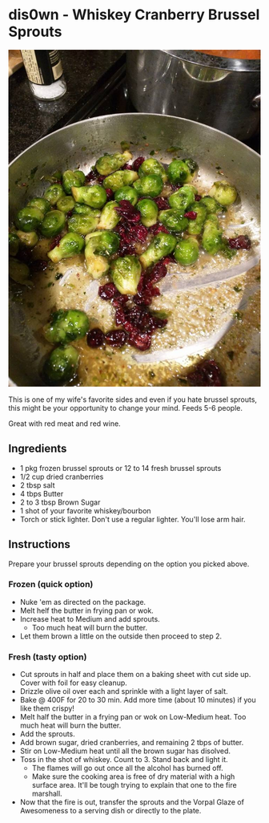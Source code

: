 # dis0wn - Whiskey Cranberry Brussel Sprouts

![brussel_sprouts](images/dis0wn-Whiskey_Cranberry_Brussel_Sprouts.jpg)

This is one of my wife\'s favorite sides and even if you hate brussel
sprouts, this might be your opportunity to change your mind. Feeds 5-6 people.

Great with red meat and red wine.

## Ingredients

- 1 pkg frozen brussel sprouts or 12 to 14 fresh brussel sprouts
- 1/2 cup dried cranberries
- 2 tbsp salt
- 4 tbps Butter
- 2 to 3 tbsp Brown Sugar
- 1 shot of your favorite whiskey/bourbon
- Torch or stick lighter. Don't use a regular lighter. You'll lose arm hair.

## Instructions

Prepare your brussel sprouts depending on the option you picked above.

### Frozen (quick option)

- Nuke \'em as directed on the package.
- Melt helf the butter in frying pan or wok.
- Increase heat to Medium and add sprouts.
  - Too much heat will burn the butter.
- Let them brown a little on the outside then proceed to step 2.

### Fresh (tasty option)

- Cut sprouts in half and place them on a baking sheet with cut side
 up. Cover with foil for easy cleanup.
- Drizzle olive oil over each and sprinkle with a light layer of salt.
- Bake \@ 400F for 20 to 30 min. Add more time (about 10 minutes) if you like them crispy!
- Melt half the butter in a frying pan or wok on Low-Medium heat. Too
 much heat will burn the butter.
- Add the sprouts.
- Add brown sugar, dried cranberries, and remaining 2 tbps of butter.
- Stir on Low-Medium heat until all the brown sugar has disolved.
- Toss in the shot of whiskey. Count to 3. Stand back and light it.
  - The flames will go out once all the alcohol has burned off.
  - Make sure the cooking area is free of dry material with a high surface area. It'll be tough trying to explain that one to the fire marshall.
- Now that the fire is out, transfer the sprouts and the Vorpal Glaze of Awesomeness to a serving dish or directly to the plate.
